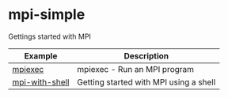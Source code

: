 # mpi-simple

Gettings started with MPI

| Example | Description |
|---------|-------------|
| [mpiexec](doc/mpiexec.ipynb) | mpiexec - Run an MPI program |
| [mpi-with-shell](doc/mpi-with-shell.ipynb) | Getting started with MPI using a shell |
